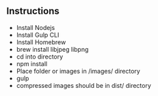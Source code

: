 ## Instructions
- Install Nodejs
- Install Gulp CLI
- Install Homebrew
- brew install libjpeg libpng
- cd into directory
- npm install
- Place folder or images in /images/ directory
- gulp
- compressed images should be in dist/ directory
